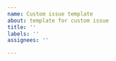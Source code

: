 ```yaml
---
name: Custom issue template
about: template for custom issue
title: ''
labels: ''
assignees: ''

---
```



